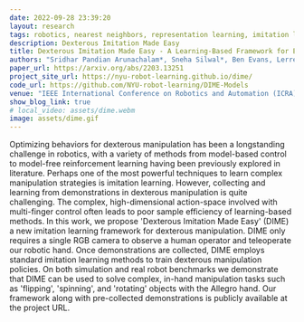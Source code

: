 ```yaml
---
date: 2022-09-28 23:39:20
layout: research
tags: robotics, nearest neighbors, representation learning, imitation learning, in-hand manipulation
description: Dexterous Imitation Made Easy
title: Dexterous Imitation Made Easy - A Learning-Based Framework for Efficient Dexterous Manipulation
authors: "Sridhar Pandian Arunachalam*, Sneha Silwal*, Ben Evans, Lerrel Pinto"
paper_url: https://arxiv.org/abs/2203.13251
project_site_url: https://nyu-robot-learning.github.io/dime/
code_url: https://github.com/NYU-robot-learning/DIME-Models
venue: "IEEE International Conference on Robotics and Automation (ICRA) 2023 - Under Review"
show_blog_link: true
# local_video: assets/dime.webm
image: assets/dime.gif
---
```


Optimizing behaviors for dexterous manipulation has been a longstanding challenge in robotics, with a variety of methods from model-based control to model-free reinforcement learning having been previously explored in literature. Perhaps one of the most powerful techniques to learn complex manipulation strategies is imitation learning. However, collecting and learning from demonstrations in dexterous manipulation is quite challenging. The complex, high-dimensional action-space involved with multi-finger control often leads to poor sample efficiency of learning-based methods. In this work, we propose 'Dexterous Imitation Made Easy' (DIME) a new imitation learning framework for dexterous manipulation. DIME only requires a single RGB camera to observe a human operator and teleoperate our robotic hand. Once demonstrations are collected, DIME employs standard imitation learning methods to train dexterous manipulation policies. On both simulation and real robot benchmarks we demonstrate that DIME can be used to solve complex, in-hand manipulation tasks such as 'flipping', 'spinning', and 'rotating' objects with the Allegro hand. Our framework along with pre-collected demonstrations is publicly available at the project URL. 
